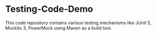 # Testing-Code-Demo
This code repository contains various testing mechanisms like JUnit 5, Mockito 3, PowerMock using Maven as a build tool.
